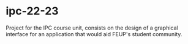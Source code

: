 # ipc-22-23

Project for the IPC course unit, consists on the design of a graphical interface for an application that would aid FEUP's student community.
